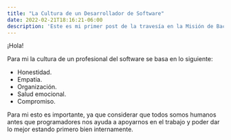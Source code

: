 ```yaml
---
title: "La Cultura de un Desarrollador de Software"
date: 2022-02-21T18:16:21-06:00
description: 'Este es mi primer post de la travesía en la Misión de Backend con Node JS de Launch X.'
---
```


¡Hola!

Para mi la cultura de un profesional del software se basa en lo siguiente:

- Honestidad.
- Empatia.
- Organización.
- Salud emocional.
- Compromiso.

Para mi esto es importante, ya que considerar que todos somos humanos antes que programadores nos ayuda a apoyarnos en el trabajo y poder dar lo mejor estando primero bien internamente. 
